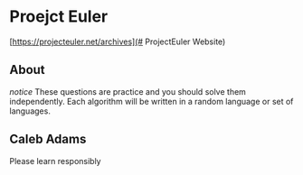 # Proejct Euler
[https://projecteuler.net/archives](# ProjectEuler Website)

## About

*notice*
These questions are practice and you should solve them independently.
Each algorithm will be written in a random language or set of languages.

## Caleb Adams

Please learn responsibly